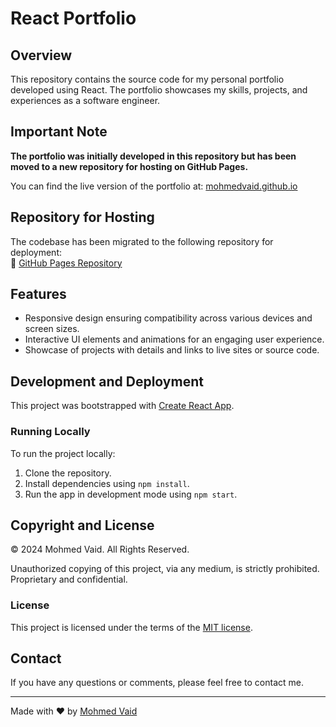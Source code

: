 # React Portfolio

## Overview
This repository contains the source code for my personal portfolio developed using React. The portfolio showcases my skills, projects, and experiences as a software engineer.

## Important Note
**The portfolio was initially developed in this repository but has been moved to a new repository for hosting on GitHub Pages.**

You can find the live version of the portfolio at: [mohmedvaid.github.io](https:\/\/mohmedvaid.github.io)

## Repository for Hosting
The codebase has been migrated to the following repository for deployment:  
🔗 [GitHub Pages Repository](https://github.com/Mohmedvaid/mohmedvaid.github.io/tree/dev)

## Features
- Responsive design ensuring compatibility across various devices and screen sizes.
- Interactive UI elements and animations for an engaging user experience.
- Showcase of projects with details and links to live sites or source code.

## Development and Deployment
This project was bootstrapped with [Create React App](https://reactjs.org/docs/create-a-new-react-app.html).

### Running Locally
To run the project locally:
1. Clone the repository.
2. Install dependencies using `npm install`.
3. Run the app in development mode using `npm start`.

## Copyright and License
© 2024 Mohmed Vaid. All Rights Reserved.

Unauthorized copying of this project, via any medium, is strictly prohibited. Proprietary and confidential.

### License
This project is licensed under the terms of the [MIT license](https:\/\/opensource.org\/licenses\/MIT).

## Contact
If you have any questions or comments, please feel free to contact me.

---

Made with ❤️ by [Mohmed Vaid](https:\/\/github.com\/Mohmedvaid)

